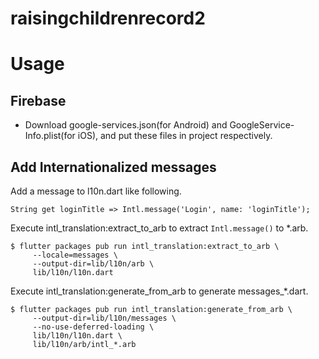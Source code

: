 # raisingchildrenrecord2

# Usage

## Firebase
- Download google-services.json(for Android) and GoogleService-Info.plist(for iOS), and put these files in project respectively.

## Add Internationalized messages

Add a message to l10n.dart like following.

```
String get loginTitle => Intl.message('Login', name: 'loginTitle');
```

Execute intl_translation:extract_to_arb to extract `Intl.message()` to *.arb.

```
$ flutter packages pub run intl_translation:extract_to_arb \
     --locale=messages \
     --output-dir=lib/l10n/arb \
     lib/l10n/l10n.dart
```

Execute intl_translation:generate_from_arb to generate messages_*.dart.
```
$ flutter packages pub run intl_translation:generate_from_arb \
     --output-dir=lib/l10n/messages \
     --no-use-deferred-loading \
     lib/l10n/l10n.dart \
     lib/l10n/arb/intl_*.arb
```